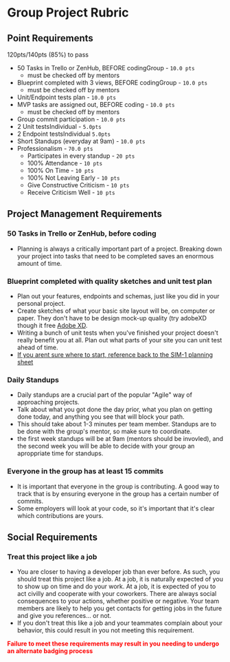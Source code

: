 # Group Project Rubric

## Point Requirements

120pts/140pts (85%) to pass

- 50 Tasks in Trello or ZenHub, BEFORE codingGroup - `10.0 pts`
  - must be checked off by mentors
- Blueprint completed with 3 views, BEFORE codingGroup - `10.0 pts`
  - must be checked off by mentors
- Unit/Endpoint tests plan - `10.0 pts`
- MVP tasks are assigned out, BEFORE coding - `10.0 pts`
  - must be checked off by mentors
- Group commit participation - `10.0 pts`
- 2 Unit testsIndividual - `5.0pts`
- 2 Endpoint testsIndividual `5.0pts`
- Short Standups (everyday at 9am) - `10.0 pts`
- Professionalism - `70.0 pts`
  - Participates in every standup - `20 pts`
  - 100% Attendance - `10 pts`
  - 100% On Time - `10 pts`
  - 100% Not Leaving Early - `10 pts`
  - Give Constructive Criticism - `10 pts`
  - Receive Criticism Well - `10 pts`

## Project Management Requirements

### 50 Tasks in Trello or ZenHub, before coding

- Planning is always a critically important part of a project. Breaking down your project into tasks that need to be completed saves an enormous amount of time.

### Blueprint completed with quality sketches and unit test plan

- Plan out your features, endpoints and schemas, just like you did in your personal project.
- Create sketches of what your basic site layout will be, on computer or paper. They don't have to be design mock-up quality (try adobeXD though it free <a href="https://www.adobe.com/products/xd.html">Adobe XD</a>.
- Writing a bunch of unit tests when you've finished your project doesn't really benefit you at all. Plan out what parts of your site you can unit test ahead of time.
- <a href="https://github.com/DevMountain/simulation-1/blob/master/PLANNING_SHEET.md">If you arent sure where to start, reference back to the SIM-1 planning sheet</a>

### Daily Standups

- Daily standups are a crucial part of the popular "Agile" way of approaching projects.
- Talk about what you got done the day prior, what you plan on getting done today, and anything you see that will block your path.
- This should take about 1-3 minutes per team member.
  Standups are to be done with the group's mentor, so make sure to coordinate.
- the first week standups will be at 9am (mentors should be invovled), and the second week you will be able to decide with your group an aproppriate time for standups.

### Everyone in the group has at least 15 commits

- It is important that everyone in the group is contributing. A good way to track that is by ensuring everyone in the group has a certain number of commits.
- Some employers will look at your code, so it's important that it's clear which contributions are yours.

## Social Requirements

### Treat this project like a job

- You are closer to having a developer job than ever before. As such, you should treat this project like a job. At a job, it is naturally expected of you to show up on time and do your work. At a job, it is expected of you to act civilly and cooperate with your coworkers. There are always social consequences to your actions, whether positive or negative. Your team members are likely to help you get contacts for getting jobs in the future and give you references... or not.
- If you don't treat this like a job and your teammates complain about your behavior, this could result in you not meeting this requirement.

**<p style='color: red'>Failure to meet these requirements may result in you needing to undergo an alternate badging process</p>**
